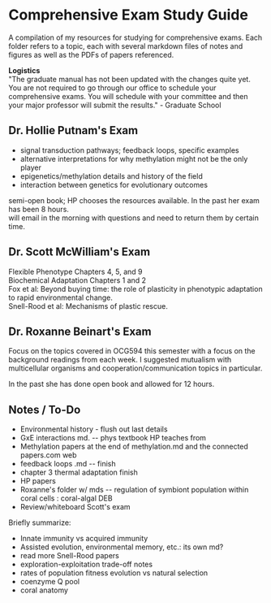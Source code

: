# Comprehensive Exam Study Guide

A compilation of my resources for studying for comprehensive exams. Each folder refers to a topic, each with several markdown files of notes and figures as well as the PDFs of papers referenced.

**Logistics**    
"The graduate manual has not been updated with the changes quite yet. You are not required to go through our office to schedule your comprehensive exams. You will schedule with your committee and then your major professor will submit the results." - Graduate School

## Dr. Hollie Putnam's Exam

- signal transduction pathways; feedback loops, specific examples  
- alternative interpretations for why methylation might not be the only player  
- epigenetics/methylation details and history of the field  
- interaction between genetics for evolutionary outcomes  

semi-open book; HP chooses the resources available. In the past her exam has been 8 hours.  
will email in the morning with questions and need to return them by certain time.

## Dr. Scott McWilliam's Exam

Flexible Phenotype Chapters 4, 5, and 9  
Biochemical Adaptation Chapters 1 and 2  
Fox et al: Beyond buying time: the role of plasticity in phenotypic adaptation to rapid environmental change.  
Snell-Rood et al: Mechanisms of plastic rescue.  

## Dr. Roxanne Beinart's Exam

Focus on the topics covered in OCG594 this semester with a focus on the background readings from each week. I suggested mutualism with multicellular organisms and cooperation/communication topics in particular.

In the past she has done open book and allowed for 12 hours.

## Notes / To-Do

- Environmental history - flush out last details  
- GxE interactions md. -- phys textbook HP teaches from  
- Methylation papers at the end of methylation.md and the connected papers.com web   
- feedback loops .md -- finish  
- chapter 3 thermal adaptation finish   
- HP papers  
- Roxanne's folder w/ mds -- regulation of symbiont population within coral cells  : coral-algal DEB  
- Review/whiteboard Scott's exam

Briefly summarize:   
- Innate immunity vs acquired immunity   
- Assisted evolution, environmental memory, etc.: its own md?  
- read more Snell-Rood papers  
- exploration-exploitation trade-off notes  
- rates of population fitness evolution vs natural selection  
- coenzyme Q pool  
- coral anatomy
